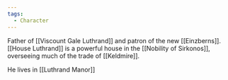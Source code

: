 ```yaml
---
tags:
  - Character
---
```

Father of [[Viscount Gale Luthrand]] and patron of the new [[Einzberns]]. [[House Luthrand]] is a powerful house in the [[Nobility of Sirkonos]], overseeing much of the trade of [[Keldmire]].

He lives in [[Luthrand Manor]]